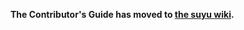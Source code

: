 <!--
SPDX-FileCopyrightText: 2024 suyu emulator project
SPDX-License-Identifier: GPL v3
-->

**The Contributor's Guide has moved to [the suyu wiki](https://gitlab.com/suyu2/suyu/-/wikis/home).**
